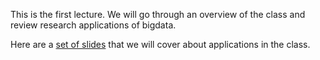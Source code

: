 This is the first lecture. We will go through an overview of the class and review research applications of bigdata. 

Here are a [set of slides](https://vanderbilt365-my.sharepoint.com/:p:/g/personal/abhishek_dubey_vanderbilt_edu/EQS_UWKzCTpHlRhTARG76YYBYtKHV3v9-K1454_yYH7y1w?e=qWb0je) that we will cover about applications in the class.

